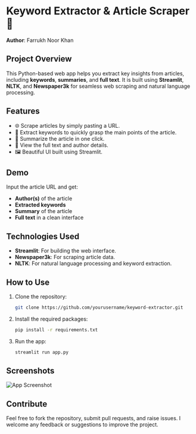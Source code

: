 # Keyword Extractor & Article Scraper 📰
**Author**: Farrukh Noor Khan

## Project Overview
This Python-based web app helps you extract key insights from articles, including **keywords**, **summaries**, and **full text**. It is built using **Streamlit**, **NLTK**, and **Newspaper3k** for seamless web scraping and natural language processing.

## Features
- 🌐 Scrape articles by simply pasting a URL.
- 🔑 Extract keywords to quickly grasp the main points of the article.
- 📜 Summarize the article in one click.
- 📃 View the full text and author details.
- 🖼 Beautiful UI built using Streamlit.

## Demo
Input the article URL and get:
- **Author(s)** of the article
- **Extracted keywords**
- **Summary** of the article
- **Full text** in a clean interface

## Technologies Used
- **Streamlit**: For building the web interface.
- **Newspaper3k**: For scraping article data.
- **NLTK**: For natural language processing and keyword extraction.

## How to Use
1. Clone the repository:
    ```bash
    git clone https://github.com/yourusername/keyword-extractor.git
    ```
2. Install the required packages:
    ```bash
    pip install -r requirements.txt
    ```
3. Run the app:
    ```bash
    streamlit run app.py
    ```

## Screenshots
![App Screenshot](C:\Users\farru\OneDrive\Desktop\key.png)

## Contribute
Feel free to fork the repository, submit pull requests, and raise issues. I welcome any feedback or suggestions to improve the project.
